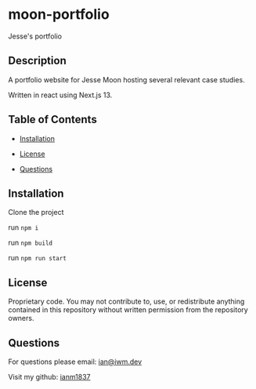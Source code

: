 # moon-portfolio

Jesse's portfolio

## Description

A portfolio website for Jesse Moon hosting several relevant case studies.

Written in react using Next.js 13.

## Table of Contents

- [Installation](#installation)

- [License](#license)

- [Questions](#questions)

## Installation

Clone the project

run `npm i`

run `npm build`

run `npm run start`

## License

Proprietary code.
You may not contribute to, use, or redistribute anything contained in this repository without written permission from the repository owners.

## Questions

For questions please email: ian@iwm.dev

Visit my github: [ianm1837](https://www.github.com/ianm1837)

